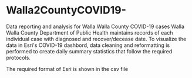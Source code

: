 # Walla2CountyCOVID19-
Data reporting and analysis for Walla Walla County COVID-19 cases
Walla Walla County Department of Public Health maintains records of each individual case with diagnosed and recover/decease date.
To visualize the data in Esri's COVID-19 dashbord, data cleaning and reformatting is performed to create daily summary statistics that follow the required protocols.

The required format of Esri is shown in the csv file
